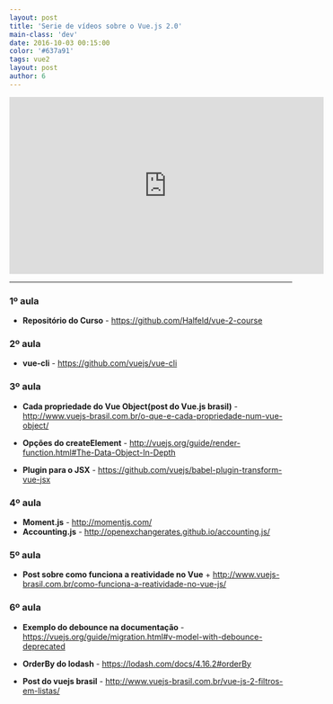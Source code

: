 ```yaml
---
layout: post
title: 'Serie de vídeos sobre o Vue.js 2.0'
main-class: 'dev'
date: 2016-10-03 00:15:00 
color: '#637a91'
tags: vue2
layout: post
author: 6
---
```


<iframe width="560" height="315" src="https://www.youtube.com/embed/zp8JIDNiAS4?list=PLFtCenSt_W2Fxgh1fjjwXK20qg2MdC2wp" frameborder="0" allowfullscreen></iframe>

---

### 1º aula

+ **Repositório do Curso** - https://github.com/Halfeld/vue-2-course

### 2º aula

+ **vue-cli** - https://github.com/vuejs/vue-cli

### 3º aula

+ **Cada propriedade do Vue Object(post do Vue.js brasil)** - http://www.vuejs-brasil.com.br/o-que-e-cada-propriedade-num-vue-object/

+ **Opções do createElement** - http://vuejs.org/guide/render-function.html#The-Data-Object-In-Depth

+ **Plugin para o JSX** - https://github.com/vuejs/babel-plugin-transform-vue-jsx

### 4º aula

+ **Moment.js** -  http://momentjs.com/
+ **Accounting.js** - http://openexchangerates.github.io/accounting.js/

### 5º aula

+ **Post sobre como funciona a reatividade no Vue** + http://www.vuejs-brasil.com.br/como-funciona-a-reatividade-no-vue-js/

### 6º aula

+ **Exemplo do debounce na documentação** - https://vuejs.org/guide/migration.html#v-model-with-debounce-deprecated

+ **OrderBy do lodash** - https://lodash.com/docs/4.16.2#orderBy

+ **Post do vuejs brasil** - http://www.vuejs-brasil.com.br/vue-js-2-filtros-em-listas/
